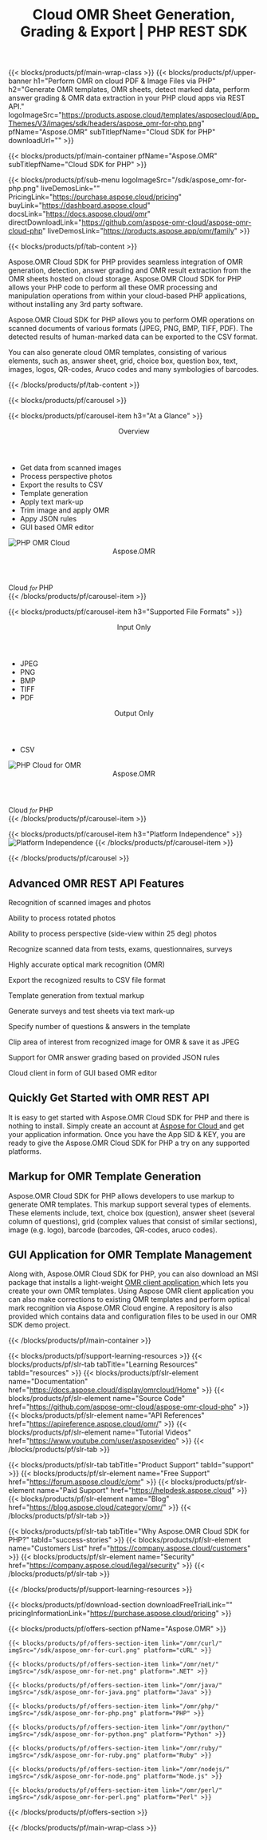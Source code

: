 ﻿---
title: Cloud OMR Sheet Generation, Grading & Export | PHP REST SDK 
description: Generate OMR templates, OMR sheets, detect marked data, perform answer grading & OMR data extraction in your PHP cloud apps via REST API
weight: 80
url: /php
---

{{< blocks/products/pf/main-wrap-class >}}
{{< blocks/products/pf/upper-banner h1="Perform OMR on cloud PDF & Image Files via PHP" h2="Generate OMR templates, OMR sheets, detect marked data, perform answer grading & OMR data extraction in your PHP cloud apps via REST API." logoImageSrc="https://products.aspose.cloud/templates/asposecloud/App_Themes/V3/images/sdk/headers/aspose_omr-for-php.png" pfName="Aspose.OMR" subTitlepfName="Cloud SDK for PHP" downloadUrl="" >}}

{{< blocks/products/pf/main-container pfName="Aspose.OMR" subTitlepfName="Cloud SDK for PHP" >}}

{{< blocks/products/pf/sub-menu logoImageSrc="/sdk/aspose_omr-for-php.png" liveDemosLink="" PricingLink="https://purchase.aspose.cloud/pricing" buyLink="https://dashboard.aspose.cloud" docsLink="https://docs.aspose.cloud/omr" directDownloadLink="https://github.com/aspose-omr-cloud/aspose-omr-cloud-php" liveDemosLink="https://products.aspose.app/omr/family" >}}

{{< blocks/products/pf/tab-content >}}
<p>Aspose.OMR Cloud SDK for PHP provides seamless integration of OMR generation, detection, answer grading and OMR result extraction from the OMR sheets hosted on cloud storage. Aspose.OMR Cloud SDK for PHP allows your PHP code to perform all these OMR processing and manipulation operations from within your cloud-based PHP applications, without installing any 3rd party software.</p>
<p>Aspose.OMR Cloud SDK for PHP allows you to perform OMR operations on scanned documents of various formats (JPEG, PNG, BMP, TIFF, PDF). The detected results of human-marked data can be exported to the CSV format.</p>
<p>You can also generate cloud OMR templates, consisting of various elements, such as, answer sheet, grid, choice box, question box, text, images, logos, QR-codes, Aruco codes and many symbologies of barcodes.</p>
{{< /blocks/products/pf/tab-content >}}

<!--Diagrams Start-->
{{< blocks/products/pf/carousel >}}

{{< blocks/products/pf/carousel-item h3="At a Glance"  >}}
<div class="diagram1 d1-cloud">
<div class="d1-row">
<div class="d1-col d1-left"> </div>
<!--/left-->
<div class="d1-col d1-right"><header><i class="fa fa-barcode"> </i>Overview</header><ul><li>Get data from scanned images</li>
<li>Process perspective photos</li>
<li>Export the results to CSV</li>
<li>Template generation</li>
<li>Apply text mark-up</li>
<li>Trim image and apply OMR</li>
<li>Appy JSON rules</li>
<li>GUI based OMR editor</li>
</ul></div>
<!--/right--></div>
<!--/row-->
<div class="d1-logo"><img src="/sdk/aspose_omr-for-php.png" alt="PHP OMR Cloud"><header>Aspose.OMR</header><footer>Cloud <small> <em>for </em> </small>PHP</footer></div>
<!--/logo--></div>
<!--/diagram1-->
{{< /blocks/products/pf/carousel-item >}}

{{< blocks/products/pf/carousel-item h3="Supported File Formats" >}}
<div class="diagram1 d2  d1-cloud">
<div class="d1-row">
<div class="d1-col d1-left"><header><i class="fa fa-long-arrow-down"> </i>Input Only</header><ul><li>JPEG</li>
<li>PNG</li>
<li>BMP</li>
<li>TIFF</li>
<li>PDF</li>
</ul></div>
<!--/left-->
<div class="d1-col d1-right"><header><i class="fa  fa-mail-forward"> </i>Output Only</header><ul><li>CSV</li>
</ul></div>
<!--/right--></div>
<!--/row-->
<div class="d1-logo"><img src="/sdk/aspose_omr-for-php.png" alt="PHP Cloud for OMR"><header>Aspose.OMR</header><footer>Cloud <small> <em>for </em> </small>PHP</footer></div>
<!--/logo--></div>
<!--/diagram2-->
{{< /blocks/products/pf/carousel-item >}}


{{< blocks/products/pf/carousel-item h3="Platform Independence" >}}
<img title="Platform Independence" src="/supported-platform-min.png" alt="Platform Independence">
{{< /blocks/products/pf/carousel-item >}}

{{< /blocks/products/pf/carousel >}}
<!--Diagrams End-->

<!--Feature-section Start-->
<div class="container-fluid features-section bg-gray singleproduct">
 <a class="anchor" id="features" name="features">
 </a>
 <!-- Features Section -->
 <div class="row">
  <div class="container">
   <h2 class="pr-ft">
    Advanced OMR REST API Features
   </h2>
   <p>
   </p>
   <div class="col-lg-4">
    <em class="fa fa-image ico-blue fa-2x col-lg-2">
    </em>
    <p class="col-lg-10">
     Recognition of scanned images and photos
    </p>
   </div>
   <div class="col-lg-4">
    <em class="fa fa-circle-o ico-blue fa-2x col-lg-2">
    </em>
    <p class="col-lg-10">
     Ability to process rotated photos
    </p>
   </div>
   <div class="col-lg-4">
    <em class="fa fa-random ico-blue fa-2x col-lg-2">
    </em>
    <p class="col-lg-10">
     Ability to process perspective (side-view within 25 deg) photos
    </p>
   </div>
   <div class="col-lg-4">
    <em class="fa fa-line-chart ico-blue fa-2x col-lg-2">
    </em>
    <p class="col-lg-10">
     Recognize scanned data from tests, exams, questionnaires, surveys
    </p>
   </div>
   <div class="col-lg-4">
    <em class="fa fa-pencil-square-o ico-blue fa-2x col-lg-2">
    </em>
    <p class="col-lg-10">
     Highly accurate optical mark recognition (OMR)
    </p>
   </div>
   <div class="col-lg-4">
    <em class="fa fa-undo ico-blue fa-2x col-lg-2">
    </em>
    <p class="col-lg-10">
     Export the recognized results to CSV file format
    </p>
   </div>
   <div class="col-lg-4">
    <em class="fa fa-file-text-o ico-blue fa-2x col-lg-2">
    </em>
    <p class="col-lg-10">
     Template generation from textual markup
    </p>
   </div>
   <div class="col-lg-4">
    <em class="fa fa-barcode ico-blue fa-2x col-lg-2">
    </em>
    <p class="col-lg-10">
     Generate surveys and test sheets via text mark-up
    </p>
   </div>
   <div class="col-lg-4">
    <em class="fa fa-file-pdf-o ico-blue fa-2x col-lg-2">
    </em>
    <p class="col-lg-10">
     Specify number of questions &amp; answers in the template
    </p>
   </div>
   <div class="col-lg-4">
    <em class="fa fa-compress ico-blue fa-2x col-lg-2">
    </em>
    <p class="col-lg-10">
     Clip area of interest from recognized image for OMR &amp; save it as JPEG
    </p>
   </div>
   <div class="col-lg-4">
    <em class="fa fa-magic ico-blue fa-2x col-lg-2">
    </em>
    <p class="col-lg-10">
     Support for OMR answer grading based on provided JSON rules
    </p>
   </div>
   <div class="col-lg-4">
    <em class="fa fa-language ico-blue fa-2x col-lg-2">
    </em>
    <p class="col-lg-10">
     Cloud client in form of GUI based OMR editor
    </p>
   </div>
      </div>
   </div>
   <div class="row">
    <div class="container">
     <div class="col-lg-12">
      <h2 class="h2title">
       Quickly Get Started with OMR REST API
      </h2>
      <p>
       It is easy to get started with Aspose.OMR Cloud SDK for PHP and there is nothing to install. Simply create an account at
       <a href="https://dashboard.aspose.cloud/#/apps">
        Aspose for Cloud
       </a>
       and get your application information. Once you have the App SID &amp; KEY, you are ready to give the Aspose.OMR Cloud SDK for PHP a try on any supported platforms.
      </p>
     </div>
     <div class="col-lg-12">
      <h2 class="h2title">
       Markup for OMR Template Generation
      </h2>
      <p>
       Aspose.OMR Cloud SDK for PHP allows developers to use markup to generate OMR templates. This markup support several types of elements. These elements include, text, choice box (question), answer sheet (several column of questions), grid (complex values that consist of similar sections), image (e.g. logo), barcode (barcodes, QR-codes, aruco codes).
      </p>
     </div>
     <div class="col-lg-12">
      <h2 class="h2title">
       GUI Application for OMR Template Management
      </h2>
      <p>
       Along with, Aspose.OMR Cloud SDK for PHP, you can also download an MSI package that installs a light-weight
       <a href="https://github.com/aspose-omr-cloud/aspose-omr-cloud-dotnet/tree/master/Aspose.OMR.Client">
        OMR client application
       </a>
       which lets you create your own OMR templates. Using Aspose OMR client application you can also make corrections to existing OMR templates and perform optical mark recognition via Aspose.OMR Cloud engine. A repository is also provided which contains data and configuration files to be used in our OMR SDK demo project.
      </p>
     </div>
    </div>
   </div>
  </div>
 
<!--Feature-section End-->

{{< /blocks/products/pf/main-container >}}

{{< blocks/products/pf/support-learning-resources >}}
{{< blocks/products/pf/slr-tab tabTitle="Learning Resources" tabId="resources" >}}
{{< blocks/products/pf/slr-element name="Documentation" href="https://docs.aspose.cloud/display/omrcloud/Home" >}}
{{< blocks/products/pf/slr-element name="Source Code" href="https://github.com/aspose-omr-cloud/aspose-omr-cloud-php" >}}
{{< blocks/products/pf/slr-element name="API References" href="https://apireference.aspose.cloud/omr/" >}}
{{< blocks/products/pf/slr-element name="Tutorial Videos" href="https://www.youtube.com/user/asposevideo" >}}
{{< /blocks/products/pf/slr-tab >}}

{{< blocks/products/pf/slr-tab tabTitle="Product Support" tabId="support" >}}
{{< blocks/products/pf/slr-element name="Free Support" href="https://forum.aspose.cloud/c/omr" >}}
{{< blocks/products/pf/slr-element name="Paid Support" href="https://helpdesk.aspose.cloud" >}}
{{< blocks/products/pf/slr-element name="Blog" href="https://blog.aspose.cloud/category/omr/" >}}
{{< /blocks/products/pf/slr-tab >}}

{{< blocks/products/pf/slr-tab tabTitle="Why Aspose.OMR Cloud SDK for PHP?" tabId="success-stories" >}}
{{< blocks/products/pf/slr-element name="Customers List" href="https://company.aspose.cloud/customers" >}}
{{< blocks/products/pf/slr-element name="Security" href="https://company.aspose.cloud/legal/security" >}}
{{< /blocks/products/pf/slr-tab >}}

{{< /blocks/products/pf/support-learning-resources >}}

{{< blocks/products/pf/download-section downloadFreeTrialLink="" pricingInformationLink="https://purchase.aspose.cloud/pricing" >}}

{{< blocks/products/pf/offers-section pfName="Aspose.OMR" >}}

    {{< blocks/products/pf/offers-section-item link="/omr/curl/" imgSrc="/sdk/aspose_omr-for-curl.png" platform="cURL" >}}
	
    {{< blocks/products/pf/offers-section-item link="/omr/net/" imgSrc="/sdk/aspose_omr-for-net.png" platform=".NET" >}}
	
    {{< blocks/products/pf/offers-section-item link="/omr/java/" imgSrc="/sdk/aspose_omr-for-java.png" platform="Java" >}}
	
    {{< blocks/products/pf/offers-section-item link="/omr/php/" imgSrc="/sdk/aspose_omr-for-php.png" platform="PHP" >}}
	
    {{< blocks/products/pf/offers-section-item link="/omr/python/" imgSrc="/sdk/aspose_omr-for-python.png" platform="Python" >}}
	
    {{< blocks/products/pf/offers-section-item link="/omr/ruby/" imgSrc="/sdk/aspose_omr-for-ruby.png" platform="Ruby" >}}
	
    {{< blocks/products/pf/offers-section-item link="/omr/nodejs/" imgSrc="/sdk/aspose_omr-for-node.png" platform="Node.js" >}}
	
	{{< blocks/products/pf/offers-section-item link="/omr/perl/" imgSrc="/sdk/aspose_omr-for-perl.png" platform="Perl" >}}
	
{{< /blocks/products/pf/offers-section >}}

{{< /blocks/products/pf/main-wrap-class >}}
